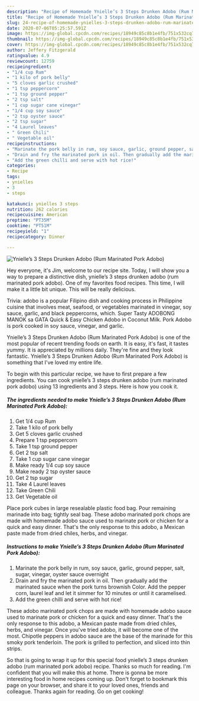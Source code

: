 ```yaml
---
description: "Recipe of Homemade Ynielle’s 3 Steps Drunken Adobo (Rum Marinated Pork Adobo)"
title: "Recipe of Homemade Ynielle’s 3 Steps Drunken Adobo (Rum Marinated Pork Adobo)"
slug: 24-recipe-of-homemade-ynielles-3-steps-drunken-adobo-rum-marinated-pork-adobo
date: 2020-07-06T05:25:57.591Z
image: https://img-global.cpcdn.com/recipes/18949c85c8b1e4fb/751x532cq70/ynielles-3-steps-drunken-adobo-rum-marinated-pork-adobo-recipe-main-photo.jpg
thumbnail: https://img-global.cpcdn.com/recipes/18949c85c8b1e4fb/751x532cq70/ynielles-3-steps-drunken-adobo-rum-marinated-pork-adobo-recipe-main-photo.jpg
cover: https://img-global.cpcdn.com/recipes/18949c85c8b1e4fb/751x532cq70/ynielles-3-steps-drunken-adobo-rum-marinated-pork-adobo-recipe-main-photo.jpg
author: Jeffery Fitzgerald
ratingvalue: 4.9
reviewcount: 12759
recipeingredient:
- "1/4 cup Rum"
- "1 kilo of pork belly"
- "5 cloves garlic crushed"
- "1 tsp peppercorn"
- "1 tsp ground pepper"
- "2 tsp salt"
- "1 cup sugar cane vinegar"
- "1/4 cup soy sauce"
- "2 tsp oyster sauce"
- "2 tsp sugar"
- "4 Laurel leaves"
- " Green Chili"
- " Vegetable oil"
recipeinstructions:
- "Marinate the pork belly in rum, soy sauce, garlic, ground pepper, salt, sugar, vinegar, oyster sauce overnight"
- "Drain and fry the marinated pork in oil. Then gradually add the marinated sauce when the pork turns brownish Color. Add the pepper corn, laurel leaf and let it simmer for 10 minutes or until it caramelised."
- "Add the green chilli and serve with hot rice!"
categories:
- Recipe
tags:
- ynielles
- 3
- steps

katakunci: ynielles 3 steps 
nutrition: 262 calories
recipecuisine: American
preptime: "PT35M"
cooktime: "PT51M"
recipeyield: "1"
recipecategory: Dinner

---
```



![Ynielle’s 3 Steps Drunken Adobo (Rum Marinated Pork Adobo)](https://img-global.cpcdn.com/recipes/18949c85c8b1e4fb/751x532cq70/ynielles-3-steps-drunken-adobo-rum-marinated-pork-adobo-recipe-main-photo.jpg)

Hey everyone, it's Jim, welcome to our recipe site. Today, I will show you a way to prepare a distinctive dish, ynielle’s 3 steps drunken adobo (rum marinated pork adobo). One of my favorites food recipes. This time, I will make it a little bit unique. This will be really delicious.

Trivia: adobo is a popular Filipino dish and cooking process in Philippine cuisine that involves meat, seafood, or vegetables marinated in vinegar, soy sauce, garlic, and black peppercorns, which. Super Tasty ADOBONG MANOK sa GATA Quick &amp; Easy Chicken Adobo in Coconut Milk. Pork Adobo is pork cooked in soy sauce, vinegar, and garlic.

Ynielle’s 3 Steps Drunken Adobo (Rum Marinated Pork Adobo) is one of the most popular of recent trending foods on earth. It is easy, it's fast, it tastes yummy. It is appreciated by millions daily. They're fine and they look fantastic. Ynielle’s 3 Steps Drunken Adobo (Rum Marinated Pork Adobo) is something that I've loved my entire life.


To begin with this particular recipe, we have to first prepare a few ingredients. You can cook ynielle’s 3 steps drunken adobo (rum marinated pork adobo) using 13 ingredients and 3 steps. Here is how you cook it.

<!--inarticleads1-->

##### The ingredients needed to make Ynielle’s 3 Steps Drunken Adobo (Rum Marinated Pork Adobo):

1. Get 1/4 cup Rum
1. Take 1 kilo of pork belly
1. Get 5 cloves garlic crushed
1. Prepare 1 tsp peppercorn
1. Take 1 tsp ground pepper
1. Get 2 tsp salt
1. Take 1 cup sugar cane vinegar
1. Make ready 1/4 cup soy sauce
1. Make ready 2 tsp oyster sauce
1. Get 2 tsp sugar
1. Take 4 Laurel leaves
1. Take  Green Chili
1. Get  Vegetable oil


Place pork cubes in large resealable plastic food bag. Pour remaining marinade into bag; tightly seal bag. These adobo marinated pork chops are made with homemade adobo sauce used to marinate pork or chicken for a quick and easy dinner. That&#39;s the only response to this adobo, a Mexican paste made from dried chiles, herbs, and vinegar. 

<!--inarticleads2-->

##### Instructions to make Ynielle’s 3 Steps Drunken Adobo (Rum Marinated Pork Adobo):

1. Marinate the pork belly in rum, soy sauce, garlic, ground pepper, salt, sugar, vinegar, oyster sauce overnight
1. Drain and fry the marinated pork in oil. Then gradually add the marinated sauce when the pork turns brownish Color. Add the pepper corn, laurel leaf and let it simmer for 10 minutes or until it caramelised.
1. Add the green chilli and serve with hot rice!


These adobo marinated pork chops are made with homemade adobo sauce used to marinate pork or chicken for a quick and easy dinner. That&#39;s the only response to this adobo, a Mexican paste made from dried chiles, herbs, and vinegar. Once you&#39;ve tried adobo, it will become one of the most. Chipotle peppers in adobo sauce are the base of the marinade for this smoky pork tenderloin. The pork is grilled to perfection, and sliced into thin strips. 

So that is going to wrap it up for this special food ynielle’s 3 steps drunken adobo (rum marinated pork adobo) recipe. Thanks so much for reading. I'm confident that you will make this at home. There is gonna be more interesting food in home recipes coming up. Don't forget to bookmark this page on your browser, and share it to your loved ones, friends and colleague. Thanks again for reading. Go on get cooking!
